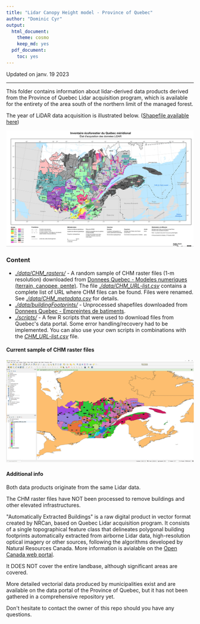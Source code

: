```yaml
---
title: "Lidar Canopy Height model - Province of Quebec"
author: "Dominic Cyr"
output:
  html_document: 
    theme: cosmo
    keep_md: yes
  pdf_document:
    toc: yes
---
```


Updated on janv. 19 2023

-------

This folder contains information about lidar-derived data products derived from the Province of Quebec Lidar acquisition program, which is available for the entirety of the area south of the northern limit of the managed forest.

The year of LiDAR data acquisition is illustrated below. ([Shapefile available here][01])

![](./fig/Acquisition_produits_derives_LiDAR.jpg)

### Content

* *[./data/CHM_rasters/][02]* - A random sample of CHM raster files (1-m resolution) downloaded from [Donnees Quebec - Modeles numeriques (terrain, canopee, pente)][11]. The file *[./data/CHM_URL-list.csv][05]* contains a complete list of URL where CHM files can be found. Files were renamed. See *[./data/CHM_metadata.csv][04]* for details.
* *[./data/buildingFootprints/][03]* - Unprocessed shapefiles downloaded from [Donnees Quebec - Empreintes de batiments][12]. 
* *[./scripts/][04]* - A few R scripts that were used to download files from Quebec's data portal. Some error handling/recovery had to be implemented. You can also use your own scripts in combinations with the *[CHM_URL-list.csv][05]* file.


#### Current sample of CHM raster files 

![](./fig/CHM_sample.jpg)


#### Additional info
Both data products originate from the same Lidar data.

The CHM raster files have NOT been processed to remove buildings and other elevated infrastructures.


"Automatically Extracted Buildings" is a raw digital product in vector format created by NRCan, based on Quebec 
Lidar acquisition program. It consists of a single topographical feature class that delineates polygonal building footprints automatically extracted from airborne Lidar data, high-resolution optical imagery or other sources, following the algorithms developed by Natural Resources Canada. More information is avialable on the [Open Canada web portal][13].

It DOES NOT cover the entire landbase, although significant areas are covered.


More detailed vectorial data produced by municipalities exist and are available on the data portal
of the Province of Quebec, but it has not been gathered in a comprehensive repository yet. 

Don't hesitate to contact the owner of this repo should you have any questions.

[01]: https://github.com/dcyr/Lidar_CHM_Quebec/blob/master/data/other
[02]: https://github.com/dcyr/Lidar_CHM_Quebec/blob/master/data/CHM_rasters
[03]: https://github.com/dcyr/Lidar_CHM_Quebec/blob/master/data/buildingFootprints
[04]: https://github.com/dcyr/Lidar_CHM_Quebec/blob/master/data/CHM_metadata.csv
[05]: https://github.com/dcyr/Lidar_CHM_Quebec/blob/master/data/CHM_URL-list.csv

[11]: https://www.donneesquebec.ca/recherche/dataset/produits-derives-de-base-du-lidar
[12]: https://www.donneesquebec.ca/recherche/dataset/empreintes-de-batiments
[13]: https://open.canada.ca/data/en/dataset/7a5cda52-c7df-427f-9ced-26f19a8a64d6

